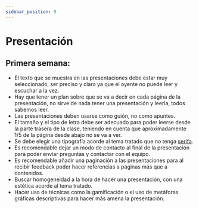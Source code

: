 ```yaml
---
sidebar_position: 9
---
```


# Presentación
## Primera semana:
- El texto que se muestra en las presentaciones debe estar muy seleccionado, ser preciso y claro ya que el oyente no puede leer y escuchar a la vez.
- Hay que tener un plan sobre que se va a decir en cada página de la presentación, no sirve de nada tener una presentación y leerla, todos sabemos leer.
- Las presentaciones deben usarse como guión, no como apuntes.
- El tamaño y el tipo de letra debe ser adecuado para poder leerse desde la parte trasera de la clase, teniendo en cuenta que aproximadamente 1/5 de la página desde abajo no se va a ver.
- Se debe elegir una tipografía acorde al tema tratado que no tenga [serifa](http://www.glosariografico.com/serifa).
- Es recomendable dejar un modo de contacto al final de la presentación para poder enviar preguntas y contactar con el equipo.
- Es recomendable añadir una paginación a las presentaciones para al recibir feedback poder hacer referencias a páginas más que a contenidos.
- Buscar homogeneidad a la hora de hacer una presentación, con una estética acorde al tema tratado.
- Hacer uso de técnicas como la gamificación o el uso de metáforas gráficas descriptivas para hacer más amena la presentación.
